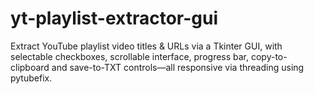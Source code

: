 # yt-playlist-extractor-gui
Extract YouTube playlist video titles &amp; URLs via a Tkinter GUI, with selectable checkboxes, scrollable interface, progress bar, copy-to-clipboard and save-to-TXT controls—all responsive via threading using pytubefix.
